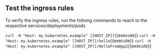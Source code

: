 
## Test the ingress rules

To verify the ingress rules, run the folloing commands to reach to the respective services/deployments/pods

`curl -H "Host: my.kubernetes.example" [[HOST_IP]]`{{execute}}
`curl -H "Host: my.kubernetes.example" [[HOST_IP]]/hello`{{execute}}
`curl -H "Host: my.kubernetes.example" [[HOST_IP]]/HelloFromApp2`{{execute}}